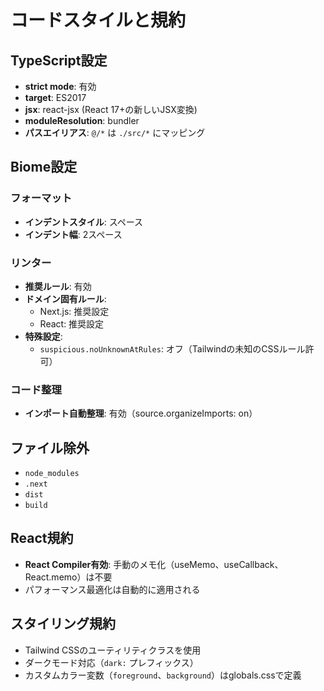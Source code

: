 # コードスタイルと規約

## TypeScript設定

- **strict mode**: 有効
- **target**: ES2017
- **jsx**: react-jsx (React 17+の新しいJSX変換)
- **moduleResolution**: bundler
- **パスエイリアス**: `@/*` は `./src/*` にマッピング

## Biome設定

### フォーマット

- **インデントスタイル**: スペース
- **インデント幅**: 2スペース

### リンター

- **推奨ルール**: 有効
- **ドメイン固有ルール**:
  - Next.js: 推奨設定
  - React: 推奨設定
- **特殊設定**:
  - `suspicious.noUnknownAtRules`: オフ（Tailwindの未知のCSSルール許可）

### コード整理

- **インポート自動整理**: 有効（source.organizeImports: on）

## ファイル除外

- `node_modules`
- `.next`
- `dist`
- `build`

## React規約

- **React Compiler有効**: 手動のメモ化（useMemo、useCallback、React.memo）は不要
- パフォーマンス最適化は自動的に適用される

## スタイリング規約

- Tailwind CSSのユーティリティクラスを使用
- ダークモード対応（`dark:` プレフィックス）
- カスタムカラー変数（`foreground`、`background`）はglobals.cssで定義
